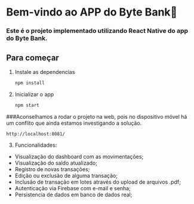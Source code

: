 # Bem-vindo ao APP do Byte Bank👋

### Este é o projeto implementado utilizando React Native do app do Byte Bank.

## Para começar

1. Instale as dependencias

   ```bash
   npm install
   ```

2. Inicializar o app

   ```bash
   npm start
   ```

###Aconselhamos a rodar o projeto na web, pois no dispositivo móvel há um conflito que ainda estamos investigando a solução.
```
http://localhost:8081/
```

3. Funcionalidades:
- Visualização do dashboard com as movimentações;
- Visualização do saldo atualizado;
- Registro de novas transações;
- Edição ou exclusão de alguma transação;
- Inclusão de transação em lotes através do upload de arquivos .pdf;
- Autenticação via Firebase com e-mail e senha;
- Persistencia de dados em banco de dados real;
